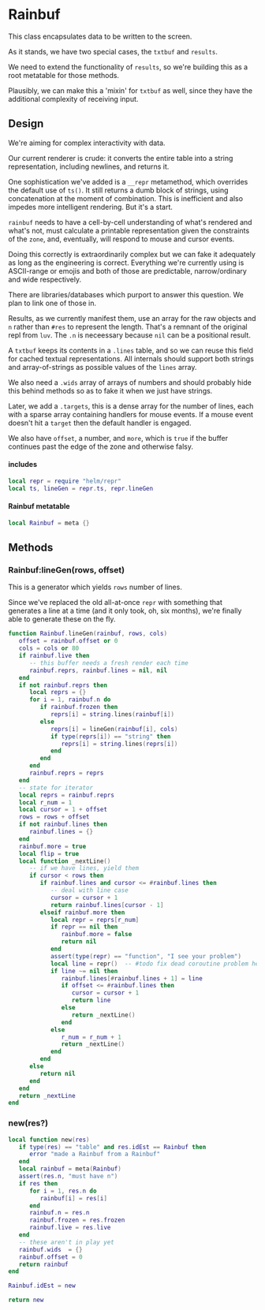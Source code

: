 # Rainbuf


This class encapsulates data to be written to the screen.


As it stands, we have two special cases, the ``txtbuf`` and ``results``.


We need to extend the functionality of ``results``, so we're building this as a
root metatable for those methods.


Plausibly, we can make this a 'mixin' for ``txtbuf`` as well, since they have
the additional complexity of receiving input.


## Design

We're aiming for complex interactivity with data.


Our current renderer is crude: it converts the entire table into a string
representation, including newlines, and returns it.


One sophistication we've added is a ``__repr`` metamethod, which overrides the
default use of ``ts()``.  It still returns a dumb block of strings, using
concatenation at the moment of combination.  This is inefficient and also
impedes more intelligent rendering.  But it's a start.


``rainbuf`` needs to have a cell-by-cell understanding of what's rendered and
what's not, must calculate a printable representation given the constraints of
the ``zone``, and, eventually, will respond to mouse and cursor events.


Doing this correctly is extraordinarily complex but we can fake it adequately
as long as the engineering is correct.  Everything we're currently using is
ASCII-range or emojis and both of those are predictable, narrow/ordinary and
wide respectively.


There are libraries/databases which purport to answer this question.  We plan
to link one of those in.


Results, as we currently manifest them, use an array for the raw objects and
``n`` rather than ``#res`` to represent the length.  That's a remnant of the
original repl from ``luv``.  The ``.n`` is neceessary because ``nil`` can be a
positional result.


A ``txtbuf`` keeps its contents in a ``.lines`` table, and so we can reuse this
field for cached textual representations.  All internals should support both
strings and array-of-strings as possible values of the ``lines`` array.


We also need a ``.wids`` array of arrays of numbers and should probably hide
this behind methods so as to fake it when we just have strings.


Later, we add a ``.targets``, this is a dense array for the number of lines,
each with a sparse array containing handlers for mouse events.  If a mouse
event doesn't hit a ``target`` then the default handler is engaged.


We also have ``offset``, a number, and ``more``, which is ``true`` if the buffer
continues past the edge of the zone and otherwise falsy.

#### includes

```lua
local repr = require "helm/repr"
local ts, lineGen = repr.ts, repr.lineGen
```
#### Rainbuf metatable

```lua
local Rainbuf = meta {}
```
## Methods


### Rainbuf:lineGen(rows, offset)

This is a generator which yields ``rows`` number of lines.


Since we've replaced the old all-at-once ``repr`` with something that generates
a line at a time (and it only took, oh, six months), we're finally able to
generate these on the fly.

```lua
function Rainbuf.lineGen(rainbuf, rows, cols)
   offset = rainbuf.offset or 0
   cols = cols or 80
   if rainbuf.live then
      -- this buffer needs a fresh render each time
      rainbuf.reprs, rainbuf.lines = nil, nil
   end
   if not rainbuf.reprs then
      local reprs = {}
      for i = 1, rainbuf.n do
         if rainbuf.frozen then
            reprs[i] = string.lines(rainbuf[i])
         else
            reprs[i] = lineGen(rainbuf[i], cols)
            if type(reprs[i]) == "string" then
               reprs[i] = string.lines(reprs[i])
            end
         end
      end
      rainbuf.reprs = reprs
   end
   -- state for iterator
   local reprs = rainbuf.reprs
   local r_num = 1
   local cursor = 1 + offset
   rows = rows + offset
   if not rainbuf.lines then
      rainbuf.lines = {}
   end
   rainbuf.more = true
   local flip = true
   local function _nextLine()
      -- if we have lines, yield them
      if cursor < rows then
         if rainbuf.lines and cursor <= #rainbuf.lines then
            -- deal with line case
            cursor = cursor + 1
            return rainbuf.lines[cursor - 1]
         elseif rainbuf.more then
            local repr = reprs[r_num]
            if repr == nil then
               rainbuf.more = false
               return nil
            end
            assert(type(repr) == "function", "I see your problem")
            local line = repr()  -- #todo fix dead coroutine problem here
            if line ~= nil then
               rainbuf.lines[#rainbuf.lines + 1] = line
               if offset <= #rainbuf.lines then
                  cursor = cursor + 1
                  return line
               else
                  return _nextLine()
               end
            else
               r_num = r_num + 1
               return _nextLine()
            end
         end
      else
         return nil
      end
   end
   return _nextLine
end
```
### new(res?)

```lua
local function new(res)
   if type(res) == "table" and res.idEst == Rainbuf then
      error "made a Rainbuf from a Rainbuf"
   end
   local rainbuf = meta(Rainbuf)
   assert(res.n, "must have n")
   if res then
      for i = 1, res.n do
         rainbuf[i] = res[i]
      end
      rainbuf.n = res.n
      rainbuf.frozen = res.frozen
      rainbuf.live = res.live
   end
   -- these aren't in play yet
   rainbuf.wids  = {}
   rainbuf.offset = 0
   return rainbuf
end

Rainbuf.idEst = new

return new
```
